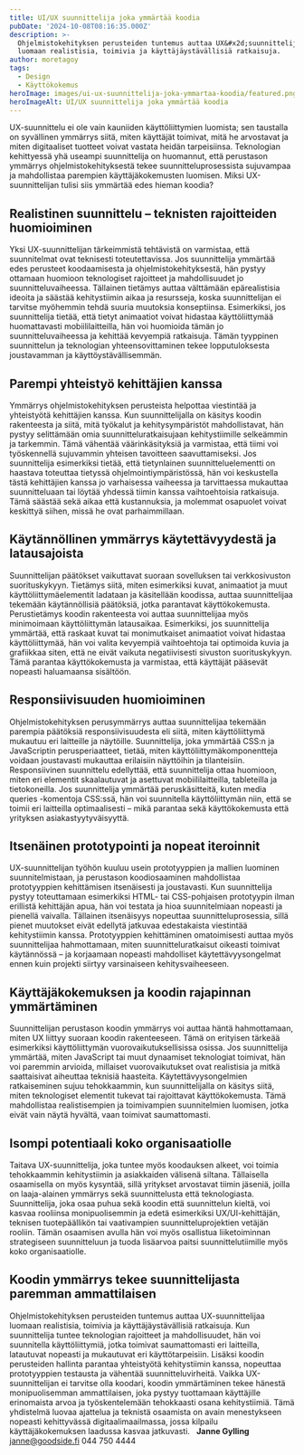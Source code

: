 ```yaml
---
title: UI/UX suunnittelija joka ymmärtää koodia
pubDate: '2024-10-08T08:16:35.000Z'
description: >-
  Ohjelmistokehityksen perusteiden tuntemus auttaa UX&#x2d;suunnittelijaa
  luomaan realistisia, toimivia ja käyttäjäystävällisiä ratkaisuja.
author: moretagoy
tags:
  - Design
  - Käyttökokemus
heroImage: images/ui-ux-suunnittelija-joka-ymmartaa-koodia/featured.png
heroImageAlt: UI/UX suunnittelija joka ymmärtää koodia
---
```


UX-suunnittelu ei ole vain kauniiden käyttöliittymien luomista; sen taustalla on syvällinen ymmärrys siitä, miten käyttäjät toimivat, mitä he arvostavat ja miten digitaaliset tuotteet voivat vastata heidän tarpeisiinsa. Teknologian kehittyessä yhä useampi suunnittelija on huomannut, että perustason ymmärrys ohjelmistokehityksestä tekee suunnitteluprosessista sujuvampaa ja mahdollistaa parempien käyttäjäkokemusten luomisen. Miksi UX-suunnittelijan tulisi siis ymmärtää edes hieman koodia?

## Realistinen suunnittelu – teknisten rajoitteiden huomioiminen

Yksi UX-suunnittelijan tärkeimmistä tehtävistä on varmistaa, että suunnitelmat ovat teknisesti toteutettavissa. Jos suunnittelija ymmärtää edes perusteet koodaamisesta ja ohjelmistokehityksestä, hän pystyy ottamaan huomioon teknologiset rajoitteet ja mahdollisuudet jo suunnitteluvaiheessa. Tällainen tietämys auttaa välttämään epärealistisia ideoita ja säästää kehitystiimin aikaa ja resursseja, koska suunnittelijan ei tarvitse myöhemmin tehdä suuria muutoksia konseptiinsa. Esimerkiksi, jos suunnittelija tietää, että tietyt animaatiot voivat hidastaa käyttöliittymää huomattavasti mobiililaitteilla, hän voi huomioida tämän jo suunnitteluvaiheessa ja kehittää kevyempiä ratkaisuja. Tämän tyyppinen suunnittelun ja teknologian yhteensovittaminen tekee lopputuloksesta joustavamman ja käyttöystävällisemmän.

## Parempi yhteistyö kehittäjien kanssa

Ymmärrys ohjelmistokehityksen perusteista helpottaa viestintää ja yhteistyötä kehittäjien kanssa. Kun suunnittelijalla on käsitys koodin rakenteesta ja siitä, mitä työkalut ja kehitysympäristöt mahdollistavat, hän pystyy selittämään omia suunnitteluratkaisujaan kehitystiimille selkeämmin ja tarkemmin. Tämä vähentää väärinkäsityksiä ja varmistaa, että tiimi voi työskennellä sujuvammin yhteisen tavoitteen saavuttamiseksi. Jos suunnittelija esimerkiksi tietää, että tietynlainen suunnitteluelementti on haastava toteuttaa tietyssä ohjelmointiympäristössä, hän voi keskustella tästä kehittäjien kanssa jo varhaisessa vaiheessa ja tarvittaessa mukauttaa suunnitteluaan tai löytää yhdessä tiimin kanssa vaihtoehtoisia ratkaisuja. Tämä säästää sekä aikaa että kustannuksia, ja molemmat osapuolet voivat keskittyä siihen, missä he ovat parhaimmillaan.

## Käytännöllinen ymmärrys käytettävyydestä ja latausajoista

Suunnittelijan päätökset vaikuttavat suoraan sovelluksen tai verkkosivuston suorituskykyyn. Tietämys siitä, miten esimerkiksi kuvat, animaatiot ja muut käyttöliittymäelementit ladataan ja käsitellään koodissa, auttaa suunnittelijaa tekemään käytännöllisiä päätöksiä, jotka parantavat käyttökokemusta. Perustietämys koodin rakenteesta voi auttaa suunnittelijaa myös minimoimaan käyttöliittymän latausaikaa. Esimerkiksi, jos suunnittelija ymmärtää, että raskaat kuvat tai monimutkaiset animaatiot voivat hidastaa käyttöliittymää, hän voi valita kevyempiä vaihtoehtoja tai optimoida kuvia ja grafiikkaa siten, että ne eivät vaikuta negatiivisesti sivuston suorituskykyyn. Tämä parantaa käyttökokemusta ja varmistaa, että käyttäjät pääsevät nopeasti haluamaansa sisältöön.

## Responsiivisuuden huomioiminen

Ohjelmistokehityksen perusymmärrys auttaa suunnittelijaa tekemään parempia päätöksiä responsiivisuudesta eli siitä, miten käyttöliittymä mukautuu eri laitteille ja näytöille. Suunnittelija, joka ymmärtää CSS:n ja JavaScriptin perusperiaatteet, tietää, miten käyttöliittymäkomponentteja voidaan joustavasti mukauttaa erilaisiin näyttöihin ja tilanteisiin. Responsiivinen suunnittelu edellyttää, että suunnittelija ottaa huomioon, miten eri elementit skaalautuvat ja asettuvat mobiililaitteilla, tableteilla ja tietokoneilla. Jos suunnittelija ymmärtää peruskäsitteitä, kuten media queries -komentoja CSS:ssä, hän voi suunnitella käyttöliittymän niin, että se toimii eri laitteilla optimaalisesti – mikä parantaa sekä käyttökokemusta että yrityksen asiakastyytyväisyyttä.

## Itsenäinen prototypointi ja nopeat iteroinnit

UX-suunnittelijan työhön kuuluu usein prototyyppien ja mallien luominen suunnitelmistaan, ja perustason koodiosaaminen mahdollistaa prototyyppien kehittämisen itsenäisesti ja joustavasti. Kun suunnittelija pystyy toteuttamaan esimerkiksi HTML- tai CSS-pohjaisen prototyypin ilman erillistä kehittäjän apua, hän voi testata ja hioa suunnitelmiaan nopeasti ja pienellä vaivalla. Tällainen itsenäisyys nopeuttaa suunnitteluprosessia, sillä pienet muutokset eivät edellytä jatkuvaa edestakaista viestintää kehitystiimin kanssa. Prototyyppien kehittäminen omatoimisesti auttaa myös suunnittelijaa hahmottamaan, miten suunnitteluratkaisut oikeasti toimivat käytännössä – ja korjaamaan nopeasti mahdolliset käytettävyysongelmat ennen kuin projekti siirtyy varsinaiseen kehitysvaiheeseen.

## Käyttäjäkokemuksen ja koodin rajapinnan ymmärtäminen

Suunnittelijan perustason koodin ymmärrys voi auttaa häntä hahmottamaan, miten UX liittyy suoraan koodin rakenteeseen. Tämä on erityisen tärkeää esimerkiksi käyttöliittymän vuorovaikutuksellisissa osissa. Jos suunnittelija ymmärtää, miten JavaScript tai muut dynaamiset teknologiat toimivat, hän voi paremmin arvioida, millaiset vuorovaikutukset ovat realistisia ja mitkä saattaisivat aiheuttaa teknisiä haasteita. Käytettävyysongelmien ratkaiseminen sujuu tehokkaammin, kun suunnittelijalla on käsitys siitä, miten teknologiset elementit tukevat tai rajoittavat käyttökokemusta. Tämä mahdollistaa realistisempien ja toimivampien suunnitelmien luomisen, jotka eivät vain näytä hyvältä, vaan toimivat saumattomasti.

## Isompi potentiaali koko organisaatiolle

Taitava UX-suunnittelija, joka tuntee myös koodauksen alkeet, voi toimia tehokkaammin kehitystiimin ja asiakkaiden välisenä siltana. Tällaisella osaamisella on myös kysyntää, sillä yritykset arvostavat tiimin jäseniä, joilla on laaja-alainen ymmärrys sekä suunnittelusta että teknologiasta. Suunnittelija, joka osaa puhua sekä koodin että suunnittelun kieltä, voi kasvaa rooliinsa monipuolisemmin ja edetä esimerkiksi UX/UI-kehittäjän, teknisen tuotepäällikön tai vaativampien suunnitteluprojektien vetäjän rooliin. Tämän osaamisen avulla hän voi myös osallistua liiketoiminnan strategiseen suunnitteluun ja tuoda lisäarvoa paitsi suunnittelutiimille myös koko organisaatiolle.

## Koodin ymmärrys tekee suunnittelijasta paremman ammattilaisen

Ohjelmistokehityksen perusteiden tuntemus auttaa UX-suunnittelijaa luomaan realistisia, toimivia ja käyttäjäystävällisiä ratkaisuja. Kun suunnittelija tuntee teknologian rajoitteet ja mahdollisuudet, hän voi suunnitella käyttöliittymiä, jotka toimivat saumattomasti eri laitteilla, latautuvat nopeasti ja mukautuvat eri käyttötarpeisiin. Lisäksi koodin perusteiden hallinta parantaa yhteistyötä kehitystiimin kanssa, nopeuttaa prototyyppien testausta ja vähentää suunnitteluvirheitä. Vaikka UX-suunnittelijan ei tarvitse olla koodari, koodin ymmärtäminen tekee hänestä monipuolisemman ammattilaisen, joka pystyy tuottamaan käyttäjille erinomaista arvoa ja työskentelemään tehokkaasti osana kehitystiimiä. Tämä yhdistelmä luovaa ajattelua ja teknistä osaamista on avain menestykseen nopeasti kehittyvässä digitaalimaailmassa, jossa kilpailu käyttäjäkokemuksen laadussa kasvaa jatkuvasti.   **Janne Gylling** janne@goodside.fi 044 750 4444